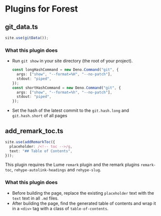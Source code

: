 # Plugins for Forest

## git_data.ts

```typescript
site.use(gitData());
```

### What this plugin does

- Run `git show` in your site directory (the root of your project).

  ```typescript
  const longHashCommand = new Deno.Command("git", {
    args: ["show", "--format=%H", "--no-patch"],
    stdout: "piped",
  });
  const shortHashCommand = new Deno.Command("git", {
    args: ["show", "--format=%h", "--no-patch"],
    stdout: "piped",
  });
  ```

- Set the hash of the latest commit to the `git.hash.long` and `git.hash.short` of all pages

## add_remark_toc.ts

```typescript
site.use(addRemarkToc({
  placeholder: /<!-- toc -->/g,
  text: "## Table of Contents",
}));
```

This plugin requires the Lume `remark` plugin and the remark plugins `remark-toc`, `rehype-autolink-headings` and `rehype-slug`.

### What this plugin does

- Before building the page, replace the existing `placeholder` text with the `text` text in all `.md` files.
- After building the page, find the generated table of contents and wrap it in a `<div>` tag with a class of `table-of-contents`.
